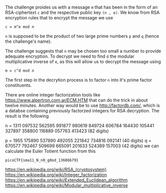 The challenge proides us with a message `m` that has been in the form of an RSA-ciphertext `c` and the respective public key `(n , e)`. We know from RSA encryption rules that to encrypt the message we use 

```
c = m^e mod n
```

`n` is supposed to be the product of two large prime numbers `p` and `q` (hence the challenge's name).

The challenge suggests that `n` may be chosen too small a number to provide adequate encryption. To decrypt we need to find `d` the modular multiplicative inverse of `e`, as this will allow us to decrypt the message using
```
m = c^d mod n
```

The first step in the decrytion process is to factor `n` into it's prime factor constituents.

There are online integer factorization tools like https://www.alpertron.com.ar/ECM.HTM that can do the trick in about twelve minutes. Another way would be to use http://factordb.com/, which is a databse containing previously factorzed integers for RSA decryption. The result is the following

n = 1311 097532 562595 991877 980619 849724 606784 164430 105441 327897 358800 116889 057763 413423 (82 digits) 

p = 1955 175890 537890 492055 221842 734816 092141 (40 digits) 
q = 670577 792467 509699 665091 201633 524389 157003 (42 digits)
we can calculate the Euler Totient function from this 
```
picoCTF{sma11_N_n0_g0od_13686679}
```

https://en.wikipedia.org/wiki/RSA_(cryptosystem)
https://en.wikipedia.org/wiki/Integer_factorization
https://en.wikipedia.org/wiki/Extended_Euclidean_algorithm  
https://en.wikipedia.org/wiki/Modular_multiplicative_inverse
